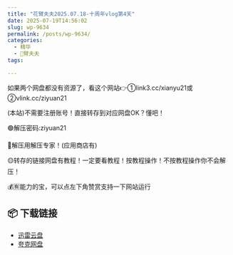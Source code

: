 ```yaml
---
title: "花臂夫夫2025.07.18-十周年vlog第4天"
date: 2025-07-19T14:56:02
slug: wp-9634
permalink: /posts/wp-9634/
categories:
  - 精华
  - 🌸臂夫夫
tags:

---
```


如果两个网盘都没有资源了，看这个网站👉①link3.cc/xianyu21或②vlink.cc/ziyuan21

(本站)不需要注册账号！直接转存到对应网盘OK？懂吧！

🟢解压密码:ziyuan21

🔵解压用解压专家！(应用商店有)

🟡转存的链接网盘有教程！一定要看教程！按教程操作！不按教程操作你不会解压！

💰🈶能力的宝，可以点左下角赞赏支持一下网站运行

## 📦 下载链接
- [迅雷云盘](https://blziyuan21.com/pay-download/9634?key=2d206e0490&down_id=0)
- [夸克网盘](https://blziyuan21.com/pay-download/9634?key=2d206e0490&down_id=1)

